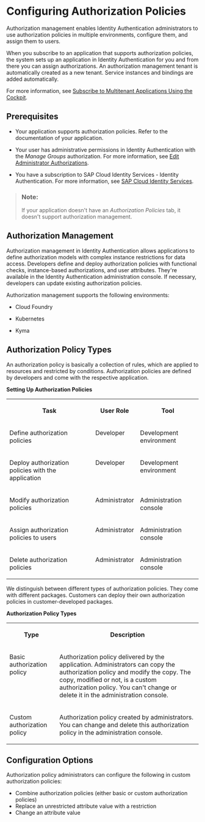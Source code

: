 <!-- loio982ac5f91d2346fda8dd8096e861fc36 -->

# Configuring Authorization Policies

Authorization management enables Identity Authentication administrators to use authorization policies in multiple environments, configure them, and assign them to users.

When you subscribe to an application that supports authorization policies, the system sets up an application in Identity Authentication for you and from there you can assign authorizations. An authorization management tenant is automatically created as a new tenant. Service instances and bindings are added automatically.

For more information, see [Subscribe to Multitenant Applications Using the Cockpit](https://help.sap.com/docs/BTP/65de2977205c403bbc107264b8eccf4b/7a3e39622be14413b2a4df7c02ca1170.html).



<a name="loio982ac5f91d2346fda8dd8096e861fc36__section_axh_vvq_swb"/>

## Prerequisites

-   Your application supports authorization policies. Refer to the documentation of your application.

-   Your user has administrative permissions in Identity Authentication with the *Manage Groups* authorization. For more information, see [Edit Administrator Authorizations](edit-administrator-authorizations-86ee374.md).

-   You have a subscription to SAP Cloud Identity Services - Identity Authentication. For more information, see [SAP Cloud Identity Services](https://help.sap.com/docs/SAP_CLOUD_IDENTITY).


> ### Note:  
> If your application doesn't have an *Authorization Policies* tab, it doesn't support authorization management.



<a name="loio982ac5f91d2346fda8dd8096e861fc36__section_fnh_dfz_l5b"/>

## Authorization Management

Authorization management in Identity Authentication allows applications to define authorization models with complex instance restrictions for data access. Developers define and deploy authorization policies with functional checks, instance-based authorizations, and user attributes. They're available in the Identity Authentication administration console. If necessary, developers can update existing authorization policies.

Authorization management supports the following environments:

-   Cloud Foundry

-   Kubernetes

-   Kyma




<a name="loio982ac5f91d2346fda8dd8096e861fc36__section_r2m_vlx_l5b"/>

## Authorization Policy Types

An authorization policy is basically a collection of rules, which are applied to resources and restricted by conditions. Authorization policies are defined by developers and come with the respective application.

**Setting Up Authorization Policies**


<table>
<tr>
<th valign="top">

Task



</th>
<th valign="top">

User Role



</th>
<th valign="top">

Tool



</th>
</tr>
<tr>
<td valign="top">

Define authorization policies



</td>
<td valign="top">

Developer



</td>
<td valign="top">

Development environment



</td>
</tr>
<tr>
<td valign="top">

Deploy authorization policies with the application



</td>
<td valign="top">

Developer



</td>
<td valign="top">

Development environment



</td>
</tr>
<tr>
<td valign="top">

Modify authorization policies



</td>
<td valign="top">

Administrator



</td>
<td valign="top">

Administration console



</td>
</tr>
<tr>
<td valign="top">

Assign authorization policies to users



</td>
<td valign="top">

Administrator



</td>
<td valign="top">

Administration console



</td>
</tr>
<tr>
<td valign="top">

Delete authorization policies



</td>
<td valign="top">

Administrator



</td>
<td valign="top">

Administration console



</td>
</tr>
</table>

We distinguish between different types of authorization policies. They come with different packages. Customers can deploy their own authorization policies in customer-developed packages.

**Authorization Policy Types**


<table>
<tr>
<th valign="top">

Type



</th>
<th valign="top">

Description



</th>
</tr>
<tr>
<td valign="top">

Basic authorization policy



</td>
<td valign="top">

Authorization policy delivered by the application. Administrators can copy the authorization policy and modify the copy. The copy, modified or not, is a custom authorization policy. You can't change or delete it in the administration console.



</td>
</tr>
<tr>
<td valign="top">

Custom authorization policy



</td>
<td valign="top">

Authorization policy created by administrators. You can change and delete this authorization policy in the administration console.



</td>
</tr>
</table>



<a name="loio982ac5f91d2346fda8dd8096e861fc36__section_g4l_lsx_l5b"/>

## Configuration Options

Authorization policy administrators can configure the following in custom authorization policies:

-   Combine authorization policies \(either basic or custom authorization policies\)
-   Replace an unrestricted attribute value with a restriction
-   Change an attribute value

